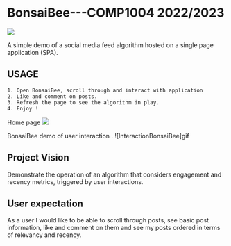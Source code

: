 # BonsaiBee---COMP1004 2022/2023 
![](https://github.com/Neo-3l/BonsaiBee---COMP1004/assets/114653081/c3491c4c-bd98-4a15-9a6c-97252fd19bb4)



A simple demo of a social media feed algorithm hosted on a single page application (SPA). 


## USAGE
	1. Open BonsaiBee, scroll through and interact with application
	2. Like and comment on posts. 
	3. Refresh the page to see the algorithm in play.
	4. Enjoy ! 
	
	
	
Home page
![](https://github.com/Neo-3l/BonsaiBee---COMP1004/assets/114653081/95355a01-31ff-4eb2-963b-cc39d20a85c5)
  
BonsaiBee demo of user interaction .
![InteractionBonsaiBee]gif

## Project Vision
Demonstrate the operation of an algorithm that considers engagement and recency metrics, triggered by user interactions.

## User expectation
As a user I would like to be able to scroll through posts, see basic post information, like and comment on them and see my posts ordered in terms of relevancy and recency.


